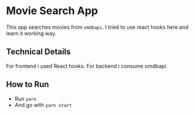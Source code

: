 # Movie Search App
This app searches movies from `omdbapi`. I tried to use react hooks here and learn it working way.

## Technical Details
For frontend i used React hooks. For backend i consume omdbapi.

## How to Run
- Run `yarn`
- And go with `yarn start`
